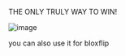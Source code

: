 THE ONLY TRULY WAY TO WIN!

![image](https://user-images.githubusercontent.com/128522838/228012372-65874b68-ea21-4104-b073-871f77bdbad3.png)

you can also use it for bloxflip
